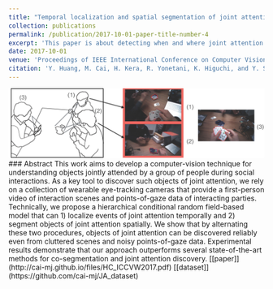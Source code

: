 ```yaml
---
title: "Temporal localization and spatial segmentation of joint attention in multiple first-person videos"
collection: publications
permalink: /publication/2017-10-01-paper-title-number-4
excerpt: 'This paper is about detecting when and where joint attention happens from multiple egocentric videos.'
date: 2017-10-01
venue: 'Proceedings of IEEE International Conference on Computer Vision Workshop (ICCVW2017)'
citation: 'Y. Huang, M. Cai, H. Kera, R. Yonetani, K. Higuchi, and Y. Sato, &quot;Temporal localization and spatial segmentation of joint attention in multiple first-person videos,&quot; <i>Proceedings of IEEE International Conference on Computer Vision Workshop (ICCVW2017)</i>, pp. 2313-2321, (2017).'
---
```


<img class="img-responsive" src="/images/EPIC2017_concept.jpg">
### Abstract
This work aims to develop a computer-vision technique for understanding objects jointly attended by a group of people during social interactions. As a key tool to discover such objects of joint attention, we rely on a collection of wearable eye-tracking cameras that provide a first-person video of interaction scenes and points-of-gaze data of interacting parties. Technically, we propose a hierarchical conditional random field-based model that can 1) localize events of joint attention temporally and 2) segment objects of joint attention spatially. We show that by alternating these two procedures, objects of joint attention can be discovered reliably even from cluttered scenes and noisy points-of-gaze data. Experimental results demonstrate that our approach outperforms several state-of-the-art methods for co-segmentation and joint attention discovery.
[[paper]](http://cai-mj.github.io/files/HC_ICCVW2017.pdf)
[[dataset]](https://github.com/cai-mj/JA_dataset)

